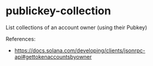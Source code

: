 # publickey-collection
List collections of an account owner (using their Pubkey)

References:
- https://docs.solana.com/developing/clients/jsonrpc-api#gettokenaccountsbyowner
